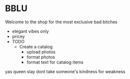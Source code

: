 # BBLU
Welcome to the shop for the most exclusive bad bitches
- elegant vibes only
- pricey
- TODO
    - Create a catalog
        - upload photos
        - format photos
        - format text for catalog items

yas queen slay
dont take someone's kindness for weakness